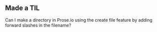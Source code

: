 ## Made a TIL

Can I make a directory in Prose.io using the create file feature by adding forward slashes in the filename?